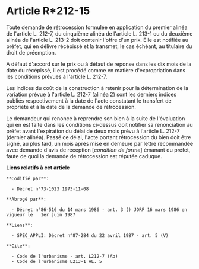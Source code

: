 # Article R*212-15

Toute demande de rétrocession formulée en application du premier alinéa de l'article L. 212-7, du cinquième alinéa de
l'article L. 213-1 ou du deuxième alinéa de l'article L. 213-2 doit contenir l'offre d'un prix. Elle est notifiée au préfet,
qui en délivre récépissé et la transmet, le cas échéant, au titulaire du droit de préemption.

A défaut d'accord sur le prix ou à défaut de réponse dans les dix mois de la date du récépissé, il est procédé comme en
matière d'expropriation dans les conditions prévues à l'article L. 212-7.

Les indices du coût de la construction à retenir pour la détermination de la variation prévue à l'article L. 212-7 (alinéa 2)
sont les derniers indices publiés respectivement à la date de l'acte constatant le transfert de propriété et à la date de la
demande de rétrocession.

Le demandeur qui renonce à reprendre son bien à la suite de l'évaluation qui en est faite dans les conditions ci-dessus doit
notifier sa renonciation au préfet avant l'expiration du délai de deux mois prévu à l'article L. 212-7 (dernier alinéa).
Passé ce délai, l'acte portant rétrocession du bien doit être signé, au plus tard, un mois après mise en demeure par lettre
recommandée avec demande d'avis de réception [*condition de forme*] émanant du préfet, faute de quoi la demande de
rétrocession est réputée caduque.

**Liens relatifs à cet article**

	**Codifié par**:

	  - Décret n°73-1023 1973-11-08

	**Abrogé par**:

	  - Décret n°86-516 du 14 mars 1986 - art. 3 () JORF 16 mars 1986 en vigueur le   1er juin 1987

	**Liens**:

	  - SPEC_APPLI: Décret n°87-284 du 22 avril 1987 - art. 5 (V)

	**Cite**:

	  - Code de l'urbanisme - art. L212-7 (Ab)
	  - Code de l'urbanisme L213-1 AL. 5
